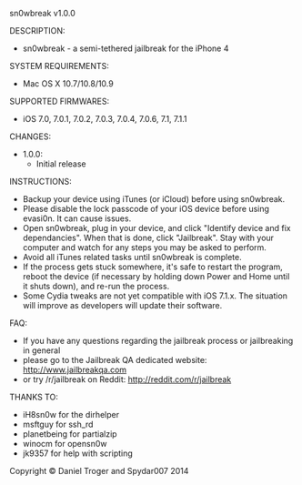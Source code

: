 sn0wbreak v1.0.0

DESCRIPTION:

- sn0wbreak - a semi-tethered jailbreak for the iPhone 4


SYSTEM REQUIREMENTS:

- Mac OS X 10.7/10.8/10.9

SUPPORTED FIRMWARES:

- iOS 7.0, 7.0.1, 7.0.2, 7.0.3, 7.0.4, 7.0.6, 7.1, 7.1.1

CHANGES:

- 1.0.0:
  - Initial release

INSTRUCTIONS:

- Backup your device using iTunes (or iCloud) before using sn0wbreak.
- Please disable the lock passcode of your iOS device before using evasi0n. It can cause issues.
- Open sn0wbreak, plug in your device, and click "Identify device and fix dependancies". When that is done, click "Jailbreak". Stay with your computer and watch for any steps you may be asked to perform.
- Avoid all iTunes related tasks until sn0wbreak is complete.
- If the process gets stuck somewhere, it's safe to restart the program, reboot the device (if necessary by holding down Power and Home until it shuts down), and re-run the process.
- Some Cydia tweaks are not yet compatible with iOS 7.1.x. The situation will improve as developers will update their software.

FAQ:

- If you have any questions regarding the jailbreak process or jailbreaking in general 
- please go to the Jailbreak QA dedicated website: http://www.jailbreakqa.com
- or try /r/jailbreak on Reddit: http://reddit.com/r/jailbreak


THANKS TO:

- iH8sn0w for the dirhelper
- msftguy for ssh_rd
- planetbeing for partialzip
- winocm for opensn0w
- jk9357 for help with scripting

Copyright © Daniel Troger and Spydar007 2014
